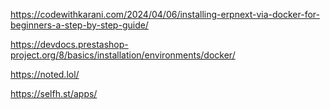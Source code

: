 https://codewithkarani.com/2024/04/06/installing-erpnext-via-docker-for-beginners-a-step-by-step-guide/

https://devdocs.prestashop-project.org/8/basics/installation/environments/docker/

https://noted.lol/

https://selfh.st/apps/
